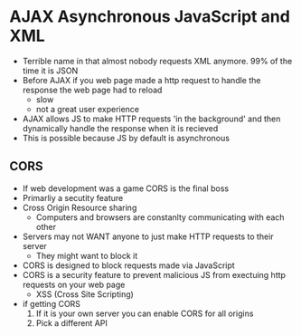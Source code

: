 # AJAX Asynchronous JavaScript and XML
- Terrible name in that almost nobody requests XML anymore. 99% of the time it is JSON
- Before AJAX if you web page made a http request to handle the response the web page had to reload
    - slow
    - not a great user experience
- AJAX allows JS to make HTTP requests 'in the background' and then dynamically handle the response when it is recieved
- This is possible because JS by default is asynchronous

## CORS
- If web development was a game CORS is the final boss
- Primarliy a secutity feature
- Cross Origin Resource sharing
    - Computers and browsers are constanlty communicating with each other
- Servers may not WANT anyone to just make HTTP requests to their server
    - They might want to block it
- CORS is designed to block requests made via JavaScript
- CORS is a security feature to prevent malicious JS from exectuing http requests on your web page
    - XSS (Cross Site Scripting)
- if getting CORS
    1. If it is your own server you can enable CORS for all origins
    2. Pick a different API